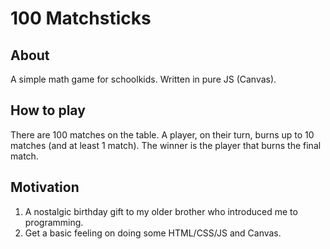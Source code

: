 # 100 Matchsticks

## About
A simple math game for schoolkids.
Written in pure JS (Canvas).

## How to play
There are 100 matches on the table. A player, on their turn, burns up to 10 matches (and at least 1
match).
The winner is the player that burns the final match.

## Motivation
1. A nostalgic birthday gift to my older brother who introduced me to programming.
2. Get a basic feeling on doing some HTML/CSS/JS and Canvas.
